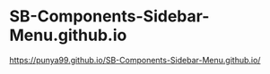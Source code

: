 # SB-Components-Sidebar-Menu.github.io
 https://punya99.github.io/SB-Components-Sidebar-Menu.github.io/

